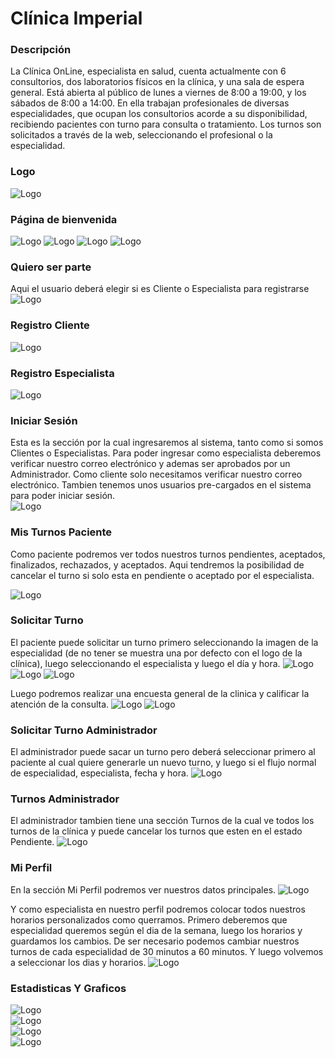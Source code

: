 # Clínica Imperial

### Descripción
La Clínica OnLine, especialista en salud, cuenta actualmente con 6 consultorios, dos laboratorios físicos en
la clínica, y una sala de espera general. Está abierta al público de lunes a viernes de 8:00 a 19:00, y los
sábados de 8:00 a 14:00. En ella trabajan profesionales de diversas especialidades, que ocupan los
consultorios acorde a su disponibilidad, recibiendo pacientes con turno para consulta o tratamiento. Los
turnos son solicitados a través de la web, seleccionando el profesional o la especialidad.

### Logo
![Logo](src/assets/imperiologdor.png)


### Página de bienvenida
![Logo](src/assets/readme/landingUno.png)
![Logo](src/assets/readme/landingDos.png)
![Logo](src/assets/readme/landingTres.png)
![Logo](src/assets/readme/landingCuatro.png)

### Quiero ser parte   
Aqui el usuario deberá elegir si es Cliente o Especialista para registrarse
![Logo](src/assets/readme/quieroSerParte.png)


### Registro Cliente

![Logo](src/assets/readme/registroCliente.png)

### Registro Especialista

![Logo](src/assets/readme/registroEspecialista.png)


### Iniciar Sesión   
Esta es la sección por la cual ingresaremos al sistema, tanto como si somos Clientes o Especialistas. Para poder ingresar como especialista deberemos verificar nuestro correo electrónico y ademas ser aprobados por un Administrador. Como cliente solo necesitamos verificar nuestro correo electrónico. Tambien tenemos unos usuarios pre-cargados en el sistema para poder iniciar sesión.   
![Logo](src/assets/readme/iniciarSesion.png)

### Mis Turnos Paciente
Como paciente podremos ver todos nuestros turnos pendientes, aceptados, finalizados, rechazados, y aceptados. Aqui tendremos la posibilidad de cancelar el turno si solo esta en pendiente o aceptado por el especialista.

![Logo](src/assets/readme/misTurnosPaciente.png)

### Solicitar Turno
El paciente puede solicitar un turno primero seleccionando la imagen de la especialidad (de no tener se muestra una por defecto con el logo de la clínica), luego seleccionando el especialista y luego el día y hora.
![Logo](src/assets/readme/solicitarTurnoUno.png)
![Logo](src/assets/readme/solicitarTurnoDos.png)
![Logo](src/assets/readme/solicitarTurnoTres.png)

Luego podremos realizar una encuesta general de la clinica y calificar la atención de la consulta.
![Logo](src/assets/readme/realizarEncuesta.png)
![Logo](src/assets/readme/calificarAtencion.png)

### Solicitar Turno Administrador
El administrador puede sacar un turno pero deberá seleccionar primero al paciente al cual quiere generarle un nuevo turno, y luego si el flujo normal de especialidad, especialista, fecha y hora.
![Logo](src/assets/readme/solicitarTurnoAdmin.png)

### Turnos Administrador
El administrador tambien tiene una sección Turnos de la cual ve todos los turnos de la clínica y puede cancelar los turnos que esten en el estado Pendiente.
![Logo](src/assets/readme/turnosAdmin.png)

### Mi Perfil   
En la sección Mi Perfil podremos ver nuestros datos principales.
![Logo](src/assets/readme/miPerfil.png)   

Y como especialista en nuestro perfil podremos colocar todos nuestros horarios personalizados como querramos. Primero deberemos que especialidad queremos según el dia de la semana, luego los horarios y guardamos los cambios. De ser necesario podemos cambiar nuestros turnos de cada especialidad de 30 minutos a 60 minutos. Y luego volvemos a seleccionar los dias y horarios.
![Logo](src/assets/readme/miPerfilEspecialista.png)   

### Estadisticas Y Graficos
![Logo](src/assets/readme/estadisticasUno.png)   
![Logo](src/assets/readme/estadisticasDos.png)   
![Logo](src/assets/readme/estadisticasTres.png)   
![Logo](src/assets/readme/estadisticasCuatro.png)   




